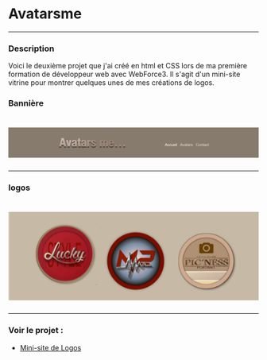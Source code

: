 # Avatarsme
---
### Description
<p>
  Voici le deuxième projet que j'ai créé en html et CSS lors de ma première formation de développeur web avec WebForce3.
Il s'agit d'un mini-site vitrine pour montrer quelques unes de mes créations de logos.
</p>

### Bannière 
# ![Avatarsme](https://github.com/nadiaprojets/avatarsme/blob/master/avatarsme-baner.png)
---

### logos
# ![Avatarsme logo](https://github.com/nadiaprojets/avatarsme/blob/master/avatarsme-logos.png)
---

### Voir le projet :

* [Mini-site de Logos](https://nadiaprojets.github.io/avatarsme/)
